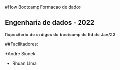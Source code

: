 #How Bootcamp Formacao de dados 

## Engenharia de dados - 2022

Repositorio de codigos do bootcamp de Ed de Jan/22

##Facilitadores:

*Andre Sionek
* Rhuan LIma
